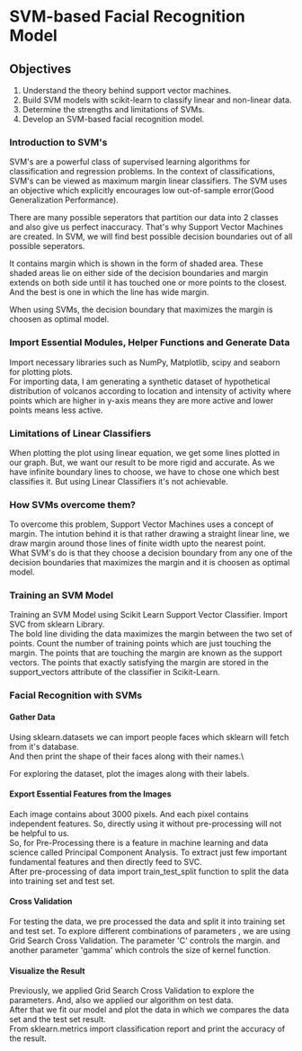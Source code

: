 # SVM-based Facial Recognition Model

## Objectives
1. Understand the theory behind support vector machines.
2. Build SVM models with scikit-learn to classify linear and non-linear data.
3. Determine the strengths and limitations of SVMs.
4. Develop an SVM-based facial recognition model.

### Introduction to SVM's
SVM's are a powerful class of supervised learning algorithms for classification and regression problems. In the context of classifications, SVM's can be viewed as maximum margin linear classifiers.
The SVM uses an objective which explicitly encourages low out-of-sample error(Good Generalization Performance).

There are many possible seperators that partition our data into 2 classes and also give us perfect inaccuracy. That's why Support Vector Machines are created. In SVM, we will find best possible decision boundaries out of all possible seperators.

It contains margin which is shown in the form of shaded area. These shaded areas lie on either side of the decision boundaries and margin extends on both side until it has touched one or more points to the closest. And the best is one in which the line has wide margin.

When using SVMs, the decision boundary that maximizes the margin is choosen as optimal model.

### Import Essential Modules, Helper Functions and Generate Data

  Import necessary libraries such as NumPy, Matplotlib, scipy and seaborn for plotting plots. \
  For importing data, I am generating a synthetic dataset of hypothetical distribution of volcanos according to location and intensity of activity where points which are higher in y-axis means they are more active and lower points means less active.
  
  
### Limitations of Linear Classifiers
When plotting the plot using linear equation, we get some lines plotted in our graph. But, we want our result to be more rigid and accurate. As we have infinite boundary lines to choose, we have to chose one which best classifies it. But using Linear Classifiers it's not achievable.

### How SVMs overcome them?
To overcome this problem, Support Vector Machines uses a concept of margin. The intution behind it is that rather drawing a straight linear line, we draw margin around those lines of finite width upto the nearest point.\
What SVM's do is that they choose a decision boundary from any one of the decision boundaries that maximizes the margin and it is choosen as optimal model.

### Training an SVM Model
Training an SVM Model using Scikit Learn Support Vector Classifier. Import SVC from sklearn Library. \
The bold line dividing the data maximizes the margin between the two set of points. Count the number of training points which are just touching the margin. The points that are touching the margin are known as the support vectors. The points that exactly satisfying the margin are stored in the support_vectors attribute of the classifier in Scikit-Learn.

### Facial Recognition with SVMs
#### Gather Data
Using sklearn.datasets we can import people faces which sklearn will fetch from it's database. \
And then print the shape of their faces along with their names.\ 

For exploring the dataset, plot the images along with their labels.

#### Export Essential Features from the Images
Each image contains about 3000 pixels. And each pixel contains independent features. So, directly using it without pre-processing will not be helpful to us.\
So, for Pre-Processing there is a feature in machine learning and data science called Principal Component Analysis. To extract just few important fundamental features and then directly feed to SVC.\
After pre-processing of data import train_test_split function to split the data into training set and test set.

#### Cross Validation
For testing the data, we pre processed the data and split it into training set and test set. To explore different combinations of parameters , we are using Grid Search Cross Validation. The parameter 'C' controls the margin. and another parameter 'gamma' which controls the size of kernel function.

#### Visualize the Result
Previously, we applied Grid Search Cross Validation to explore the parameters. And, also we applied our algorithm on test data.\
After that we fit our model and plot the data in which we compares the data set and the test set result. \
From sklearn.metrics import classification report and print the accuracy of the result.





